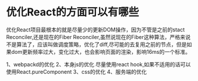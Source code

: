 # 优化React的方面可以有哪些

优化React项目最根本的就是尽量少的更新DOM操作，因为不管是之前的stact Reconciler,还是现在的Fiber Reconciler,虽然说现在的Fiber这种算法，严格来说不是算法了，应该叫做调度策略，优化了diff,尽可能的去复用之前的节点，但是如果dom更新频率过大，变化过大，也会影响页面的渲染，影响16ms的一个标准。

1、webpackd的优化
2、本身js的优化
尽量使用react hook,如果不适用的话可以使用React.pureComponent
3、css的优化
4、服务端的优化